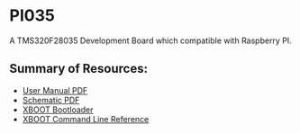 # PI035

A TMS320F28035 Development Board which compatible with Raspberry PI.

## Summary of Resources:

- [User Manual PDF](DOC/PI035_UM_v19.6.20.pdf)
- [Schematic PDF](SCH/PI035_Sch_v19.6.9.pdf)
- [XBOOT Bootloader](https://github.com/xjtuecho/XBOOT/blob/master/FW/PI035/XBOOT_v19.6.13_PI035.hex)
- [XBOOT Command Line Reference](https://github.com/xjtuecho/XBOOT/blob/master/DOC/XBOOT_PI035_CmdRef.md)
